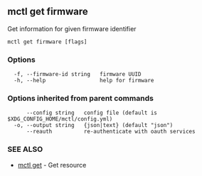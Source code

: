 [Auto generated by spf13/cobra]: <>

## mctl get firmware

Get information for given firmware identifier

```
mctl get firmware [flags]
```

### Options

```
  -f, --firmware-id string   firmware UUID
  -h, --help                 help for firmware
```

### Options inherited from parent commands

```
      --config string   config file (default is $XDG_CONFIG_HOME/mctl/config.yml)
  -o, --output string   {json|text} (default "json")
      --reauth          re-authenticate with oauth services
```

### SEE ALSO

* [mctl get](mctl_get.md)	 - Get resource


